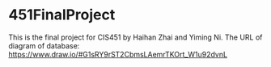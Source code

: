 # 451FinalProject
This is the final project for CIS451 by Haihan Zhai and Yiming Ni.
The URL of diagram of database: https://www.draw.io/#G1sRY9rST2CbmsLAemrTKOrt_W1u92dvnL
